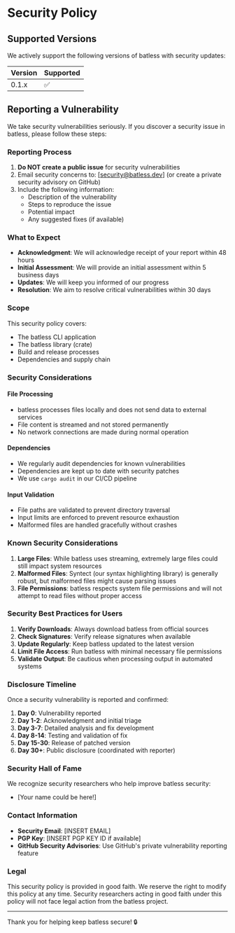 # Security Policy

## Supported Versions

We actively support the following versions of batless with security updates:

| Version | Supported          |
| ------- | ------------------ |
| 0.1.x   | :white_check_mark: |

## Reporting a Vulnerability

We take security vulnerabilities seriously. If you discover a security issue in batless, please follow these steps:

### Reporting Process

1. **Do NOT create a public issue** for security vulnerabilities
2. Email security concerns to: [security@batless.dev] (or create a private security advisory on GitHub)
3. Include the following information:
   - Description of the vulnerability
   - Steps to reproduce the issue
   - Potential impact
   - Any suggested fixes (if available)

### What to Expect

- **Acknowledgment**: We will acknowledge receipt of your report within 48 hours
- **Initial Assessment**: We will provide an initial assessment within 5 business days
- **Updates**: We will keep you informed of our progress
- **Resolution**: We aim to resolve critical vulnerabilities within 30 days

### Scope

This security policy covers:

- The batless CLI application
- The batless library (crate)
- Build and release processes
- Dependencies and supply chain

### Security Considerations

#### File Processing
- batless processes files locally and does not send data to external services
- File content is streamed and not stored permanently
- No network connections are made during normal operation

#### Dependencies
- We regularly audit dependencies for known vulnerabilities
- Dependencies are kept up to date with security patches
- We use `cargo audit` in our CI/CD pipeline

#### Input Validation
- File paths are validated to prevent directory traversal
- Input limits are enforced to prevent resource exhaustion
- Malformed files are handled gracefully without crashes

### Known Security Considerations

1. **Large Files**: While batless uses streaming, extremely large files could still impact system resources
2. **Malformed Files**: Syntect (our syntax highlighting library) is generally robust, but malformed files might cause parsing issues
3. **File Permissions**: batless respects system file permissions and will not attempt to read files without proper access

### Security Best Practices for Users

1. **Verify Downloads**: Always download batless from official sources
2. **Check Signatures**: Verify release signatures when available
3. **Update Regularly**: Keep batless updated to the latest version
4. **Limit File Access**: Run batless with minimal necessary file permissions
5. **Validate Output**: Be cautious when processing output in automated systems

### Disclosure Timeline

Once a security vulnerability is reported and confirmed:

1. **Day 0**: Vulnerability reported
2. **Day 1-2**: Acknowledgment and initial triage
3. **Day 3-7**: Detailed analysis and fix development
4. **Day 8-14**: Testing and validation of fix
5. **Day 15-30**: Release of patched version
6. **Day 30+**: Public disclosure (coordinated with reporter)

### Security Hall of Fame

We recognize security researchers who help improve batless security:

- [Your name could be here!]

### Contact Information

- **Security Email**: [INSERT EMAIL]
- **PGP Key**: [INSERT PGP KEY ID if available]
- **GitHub Security Advisories**: Use GitHub's private vulnerability reporting feature

### Legal

This security policy is provided in good faith. We reserve the right to modify this policy at any time. Security researchers acting in good faith under this policy will not face legal action from the batless project.

---

Thank you for helping keep batless secure! 🔒